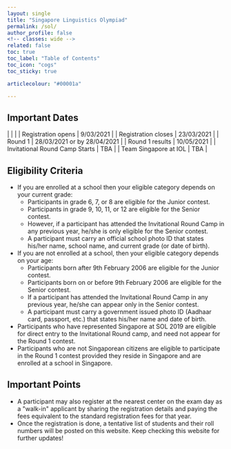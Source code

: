 ```yaml
---
layout: single
title: "Singapore Linguistics Olympiad"
permalink: /sol/
author_profile: false
<!-- classes: wide -->
related: false
toc: true
toc_label: "Table of Contents"
toc_icon: "cogs"
toc_sticky: true

articlecolour: "#00001a"

---
```


## Important Dates

|  | |
| Registration opens             | 9/03/2021 |
| Registration closes            | 23/03/2021 |
| Round 1                        | 28/03/2021 or by 28/04/2021 |
| Round 1 results                | 10/05/2021 |
| Invitational Round Camp Starts | TBA |
| Team Singapore at IOL          | TBA |

## Eligibility Criteria

- If you are enrolled at a school then your eligible category depends on your current grade:
  - Participants in grade 6, 7, or 8 are eligible for the Junior contest.
  - Participants in grade 9, 10, 11, or 12 are eligible for the Senior contest.
  - However, if a participant has attended the Invitational Round Camp in any previous year, he/she is only eligible for the Senior contest.
  - A participant must carry an official school photo ID that states his/her name, school name, and current grade (or date of birth).
- If you are not enrolled at a school, then your eligible category depends on your age:
  - Participants born after 9th February 2006 are eligible for the Junior contest.
  - Participants born on or before 9th February 2006 are eligible for the Senior contest.
  - If a participant has attended the Invitational Round Camp in any previous year, he/she can appear only in the Senior contest.
  - A participant must carry a government issued photo ID (Aadhaar card, passport, etc.) that states his/her name and date of birth.
- Participants who have represented Singapore at SOL 2019 are eligible for direct entry to the Invitational Round camp, and need not appear for the Round 1 contest.
- Participants who are not Singaporean citizens are eligible to participate in the Round 1 contest provided they reside in Singapore and are enrolled at a school in Singapore.

## Important Points

- A participant may also register at the nearest center on the exam day as a "walk-in" applicant by sharing the registration details and paying the fees equivalent to the standard registration fees for that year.
- Once the registration is done, a tentative list of students and their roll numbers will be posted on this website. Keep checking this website for further updates!
